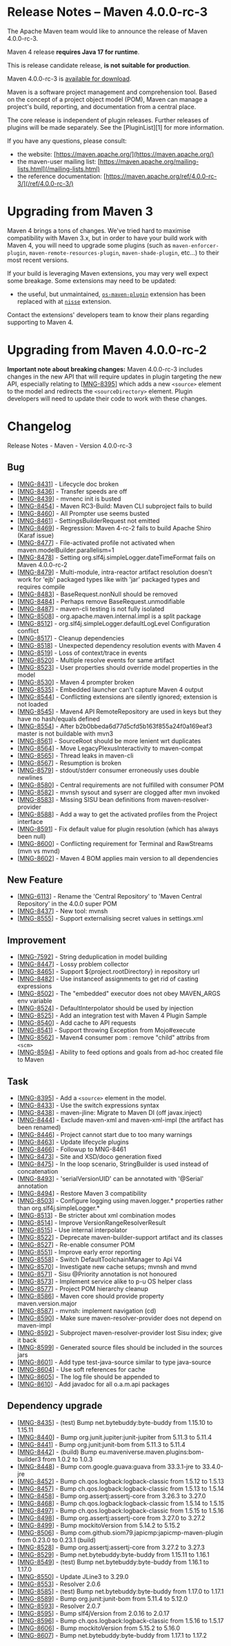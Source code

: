 <!--
Licensed to the Apache Software Foundation (ASF) under one
or more contributor license agreements.  See the NOTICE file
distributed with this work for additional information
regarding copyright ownership.  The ASF licenses this file
to you under the Apache License, Version 2.0 (the
"License"); you may not use this file except in compliance
with the License.  You may obtain a copy of the License at

http://www.apache.org/licenses/LICENSE-2.0

Unless required by applicable law or agreed to in writing,
software distributed under the License is distributed on an
"AS IS" BASIS, WITHOUT WARRANTIES OR CONDITIONS OF ANY
KIND, either express or implied.  See the License for the
specific language governing permissions and limitations
under the License.

NOTE: For help with the syntax of this file, see:
http://maven.apache.org/doxia/modules/index.html#Markdown
-->

# Release Notes &#x2013; Maven 4.0.0-rc-3

The Apache Maven team would like to announce the release of Maven 4.0.0-rc-3.

Maven 4 release **requires Java 17 for runtime**.

This is release candidate release, **is not suitable for production**.

Maven 4.0.0-rc-3 is [available for download](https://dlcdn.apache.org/maven/maven-4/4.0.0-rc-3/).

Maven is a software project management and comprehension tool. Based on the concept of a project object model (POM), Maven can manage a project's build, reporting, and documentation from a central place.

The core release is independent of plugin releases. Further releases of plugins will be made separately. See the [PluginList][1] for more information.

If you have any questions, please consult:

- the website: [https://maven.apache.org/](https://maven.apache.org/)
- the maven-user mailing list: [https://maven.apache.org/mailing-lists.html](/mailing-lists.html)
- the reference documentation: [https://maven.apache.org/ref/4.0.0-rc-3/](/ref/4.0.0-rc-3/)

# Upgrading from Maven 3

Maven 4 brings a tons of changes.  We've tried hard to maximise compatibility with Maven 3.x, but in order to have your build work with Maven 4, you will need to upgrade some plugins (such as `maven-enforcer-plugin`, `maven-remote-resources-plugin`, `maven-shade-plugin`, etc...) to their most recent versions.

If your build is leveraging Maven extensions, you may very well expect some breakage. Some extensions may need to be updated:
* the useful, but unmaintained, [`os-maven-plugin`](https://github.com/trustin/os-maven-plugin/) extension has been replaced with at [`nisse`](https://github.com/maveniverse/nisse) extension.

Contact the extensions' developers team to know their plans regarding supporting to Maven 4.

# Upgrading from Maven 4.0.0-rc-2

**Important note about breaking changes:** Maven 4.0.0-rc-3 includes changes in the new API that will require updates in plugin targeting the new API, especially relating to \[[MNG-8395](https://issues.apache.org/jira/browse/MNG-8395)\] which adds a new `<source>` element to the model and redirects the `<sourceDirectory>` element. Plugin developers will need to update their code to work with these changes.

# Changelog

Release Notes - Maven - Version 4.0.0-rc-3

## Bug

* \[[MNG-8431](https://issues.apache.org/jira/browse/MNG-8431)\] - Lifecycle doc broken
* \[[MNG-8436](https://issues.apache.org/jira/browse/MNG-8436)\] - Transfer speeds are off
* \[[MNG-8439](https://issues.apache.org/jira/browse/MNG-8439)\] - mvnenc init is busted
* \[[MNG-8454](https://issues.apache.org/jira/browse/MNG-8454)\] - Maven RC3-Build: Maven CLI subproject fails to build
* \[[MNG-8460](https://issues.apache.org/jira/browse/MNG-8460)\] - All Prompter use seems busted
* \[[MNG-8461](https://issues.apache.org/jira/browse/MNG-8461)\] - SettingsBuilderRequest not emitted
* \[[MNG-8469](https://issues.apache.org/jira/browse/MNG-8469)\] - Regression: Maven 4-rc-2 fails to build Apache Shiro (Karaf issue)
* \[[MNG-8477](https://issues.apache.org/jira/browse/MNG-8477)\] - File-activated profile not activated when maven.modelBuilder.parallelism=1
* \[[MNG-8478](https://issues.apache.org/jira/browse/MNG-8478)\] - Setting org.slf4j.simpleLogger.dateTimeFormat fails on Maven 4.0.0-rc-2
* \[[MNG-8479](https://issues.apache.org/jira/browse/MNG-8479)\] - Multi-module, intra-reactor artifact resolution doesn't work for 'ejb' packaged types like with 'jar' packaged types and requires compile
* \[[MNG-8483](https://issues.apache.org/jira/browse/MNG-8483)\] - BaseRequest.nonNull should be removed
* \[[MNG-8484](https://issues.apache.org/jira/browse/MNG-8484)\] - Perhaps remove BaseRequest.unmodifiable
* \[[MNG-8487](https://issues.apache.org/jira/browse/MNG-8487)\] - maven-cli testing is not fully isolated
* \[[MNG-8508](https://issues.apache.org/jira/browse/MNG-8508)\] - org.apache.maven.internal.impl is a split package
* \[[MNG-8512](https://issues.apache.org/jira/browse/MNG-8512)\] - org.slf4j.simpleLogger.defaultLogLevel Configuration conflict
* \[[MNG-8517](https://issues.apache.org/jira/browse/MNG-8517)\] - Cleanup dependencies
* \[[MNG-8518](https://issues.apache.org/jira/browse/MNG-8518)\] - Unexpected dependency resolution events with Maven 4
* \[[MNG-8519](https://issues.apache.org/jira/browse/MNG-8519)\] - Loss of context/trace in events
* \[[MNG-8520](https://issues.apache.org/jira/browse/MNG-8520)\] - Multiple resolve events for same artifact
* \[[MNG-8523](https://issues.apache.org/jira/browse/MNG-8523)\] - User properties should override model properties in the model
* \[[MNG-8530](https://issues.apache.org/jira/browse/MNG-8530)\] - Maven 4 prompter broken
* \[[MNG-8535](https://issues.apache.org/jira/browse/MNG-8535)\] - Embedded launcher can't capture Maven 4 output
* \[[MNG-8544](https://issues.apache.org/jira/browse/MNG-8544)\] - Conflicting extensions are silently ignored; extension is not loaded
* \[[MNG-8545](https://issues.apache.org/jira/browse/MNG-8545)\] - Maven4 API RemoteRepository are used in keys but they have no hash/equals defined
* \[[MNG-8554](https://issues.apache.org/jira/browse/MNG-8554)\] - After b2b0bbeda6d77d5cfd5b163f855a24f0a169eaf3 master is not buildable with mvn3
* \[[MNG-8561](https://issues.apache.org/jira/browse/MNG-8561)\] - SourceRoot should be more lenient wrt duplicates
* \[[MNG-8564](https://issues.apache.org/jira/browse/MNG-8564)\] - Move LegacyPlexusInteractivity to maven-compat
* \[[MNG-8565](https://issues.apache.org/jira/browse/MNG-8565)\] - Thread leaks in maven-cli
* \[[MNG-8567](https://issues.apache.org/jira/browse/MNG-8567)\] - Resumption is broken
* \[[MNG-8579](https://issues.apache.org/jira/browse/MNG-8579)\] - stdout/stderr consumer erroneously uses double newlines
* \[[MNG-8580](https://issues.apache.org/jira/browse/MNG-8580)\] - Central requirements are not fulfilled with consumer POM
* \[[MNG-8582](https://issues.apache.org/jira/browse/MNG-8582)\] - mvnsh sysout and syserr are clogged after mvn invoked
* \[[MNG-8583](https://issues.apache.org/jira/browse/MNG-8583)\] - Missing SISU bean definitions from maven-resolver-provider
* \[[MNG-8588](https://issues.apache.org/jira/browse/MNG-8588)\] - Add a way to get the activated profiles from the Project interface
* \[[MNG-8591](https://issues.apache.org/jira/browse/MNG-8591)\] - Fix default value for plugin resolution (which has always been null)
* \[[MNG-8600](https://issues.apache.org/jira/browse/MNG-8600)\] - Conflicting requirement for Terminal and RawStreams (mvn vs mvnd)
* \[[MNG-8602](https://issues.apache.org/jira/browse/MNG-8602)\] - Maven 4 BOM applies main version to all dependencies

## New Feature

* \[[MNG-6113](https://issues.apache.org/jira/browse/MNG-6113)\] - Rename the 'Central Repository' to 'Maven Central Repository' in the 4.0.0 super POM
* \[[MNG-8437](https://issues.apache.org/jira/browse/MNG-8437)\] - New tool: mvnsh
* \[[MNG-8555](https://issues.apache.org/jira/browse/MNG-8555)\] - Support externalising secret values in settings.xml

## Improvement

* \[[MNG-7592](https://issues.apache.org/jira/browse/MNG-7592)\] - String deduplication in model building
* \[[MNG-8447](https://issues.apache.org/jira/browse/MNG-8447)\] - Lossy problem collector
* \[[MNG-8465](https://issues.apache.org/jira/browse/MNG-8465)\] - Support ${project.rootDirectory} in repository url
* \[[MNG-8482](https://issues.apache.org/jira/browse/MNG-8482)\] - Use instanceof assignments to get rid of casting expressions
* \[[MNG-8502](https://issues.apache.org/jira/browse/MNG-8502)\] - The "embedded" executor does not obey MAVEN_ARGS env variable
* \[[MNG-8524](https://issues.apache.org/jira/browse/MNG-8524)\] - DefaultInterpolator should be used by injection
* \[[MNG-8525](https://issues.apache.org/jira/browse/MNG-8525)\] - Add an integration test with Maven 4 Plugin Sample
* \[[MNG-8540](https://issues.apache.org/jira/browse/MNG-8540)\] - Add cache to API requests
* \[[MNG-8541](https://issues.apache.org/jira/browse/MNG-8541)\] - Support throwing Exception from Mojo#execute
* \[[MNG-8562](https://issues.apache.org/jira/browse/MNG-8562)\] - Maven4 consumer pom : remove "child" attribs from `<scm>`
* \[[MNG-8594](https://issues.apache.org/jira/browse/MNG-8594)\] - Ability to feed options and goals from ad-hoc created file to Maven

## Task

* \[[MNG-8395](https://issues.apache.org/jira/browse/MNG-8395)\] - Add a `<source>` element in the model.
* \[[MNG-8433](https://issues.apache.org/jira/browse/MNG-8433)\] - Use the switch expressions syntax
* \[[MNG-8438](https://issues.apache.org/jira/browse/MNG-8438)\] - maven-jline: Migrate to Maven DI (off javax.inject)
* \[[MNG-8444](https://issues.apache.org/jira/browse/MNG-8444)\] - Exclude maven-xml and maven-xml-impl (the artifact has been renamed)
* \[[MNG-8446](https://issues.apache.org/jira/browse/MNG-8446)\] - Project cannot start due to too many warnings
* \[[MNG-8463](https://issues.apache.org/jira/browse/MNG-8463)\] - Update lifecycle plugins
* \[[MNG-8466](https://issues.apache.org/jira/browse/MNG-8466)\] - Followup to MNG-8461
* \[[MNG-8473](https://issues.apache.org/jira/browse/MNG-8473)\] - Site and XSD/doco generation fixed
* \[[MNG-8475](https://issues.apache.org/jira/browse/MNG-8475)\] - In the loop scenario, StringBuilder is used instead of concatenation
* \[[MNG-8493](https://issues.apache.org/jira/browse/MNG-8493)\] - 'serialVersionUID' can be annotated with '@Serial' annotation
* \[[MNG-8494](https://issues.apache.org/jira/browse/MNG-8494)\] - Restore Maven 3 compatibility
* \[[MNG-8503](https://issues.apache.org/jira/browse/MNG-8503)\] - Configure logging using maven.logger.* properties rather than org.slf4j.simpleLogger.*
* \[[MNG-8513](https://issues.apache.org/jira/browse/MNG-8513)\] - Be stricter about xml combination modes
* \[[MNG-8514](https://issues.apache.org/jira/browse/MNG-8514)\] - Improve VersionRangeResolverResult
* \[[MNG-8515](https://issues.apache.org/jira/browse/MNG-8515)\] - Use internal interpolator
* \[[MNG-8522](https://issues.apache.org/jira/browse/MNG-8522)\] - Deprecate maven-builder-support artifact and its classes
* \[[MNG-8527](https://issues.apache.org/jira/browse/MNG-8527)\] - Re-enable consumer POM
* \[[MNG-8551](https://issues.apache.org/jira/browse/MNG-8551)\] - Improve early error reporting
* \[[MNG-8558](https://issues.apache.org/jira/browse/MNG-8558)\] - Switch DefaultToolchainManager to Api V4
* \[[MNG-8570](https://issues.apache.org/jira/browse/MNG-8570)\] - Investigate new cache setups; mvnsh and mvnd
* \[[MNG-8571](https://issues.apache.org/jira/browse/MNG-8571)\] - Sisu @Priority annotation is not honoured
* \[[MNG-8573](https://issues.apache.org/jira/browse/MNG-8573)\] - Implement service alike to p-u OS helper class
* \[[MNG-8577](https://issues.apache.org/jira/browse/MNG-8577)\] - Project POM hierarchy cleanup
* \[[MNG-8586](https://issues.apache.org/jira/browse/MNG-8586)\] - Maven core should provide property maven.version.major
* \[[MNG-8587](https://issues.apache.org/jira/browse/MNG-8587)\] - mvnsh: implement navigation (cd)
* \[[MNG-8590](https://issues.apache.org/jira/browse/MNG-8590)\] - Make sure maven-resolver-provider does not depend on maven-impl
* \[[MNG-8592](https://issues.apache.org/jira/browse/MNG-8592)\] - Subproject maven-resolver-provider lost Sisu index; give it back
* \[[MNG-8599](https://issues.apache.org/jira/browse/MNG-8599)\] - Generated source files should be included in the sources jars
* \[[MNG-8601](https://issues.apache.org/jira/browse/MNG-8601)\] - Add type test-java-source similar to type java-source
* \[[MNG-8604](https://issues.apache.org/jira/browse/MNG-8604)\] - Use soft references for cache
* \[[MNG-8605](https://issues.apache.org/jira/browse/MNG-8605)\] - The log file should be appended to
* \[[MNG-8610](https://issues.apache.org/jira/browse/MNG-8610)\] - Add javadoc for all o.a.m.api packages

## Dependency upgrade

* \[[MNG-8435](https://issues.apache.org/jira/browse/MNG-8435)\] - (test) Bump net.bytebuddy:byte-buddy from 1.15.10 to 1.15.11
* \[[MNG-8440](https://issues.apache.org/jira/browse/MNG-8440)\] - Bump org.junit.jupiter:junit-jupiter from 5.11.3 to 5.11.4
* \[[MNG-8441](https://issues.apache.org/jira/browse/MNG-8441)\] - Bump org.junit:junit-bom from 5.11.3 to 5.11.4
* \[[MNG-8442](https://issues.apache.org/jira/browse/MNG-8442)\] - (build) Bump eu.maveniverse.maven.plugins:bom-builder3 from 1.0.2 to 1.0.3
* \[[MNG-8448](https://issues.apache.org/jira/browse/MNG-8448)\] - Bump com.google.guava:guava from 33.3.1-jre to 33.4.0-jre
* \[[MNG-8452](https://issues.apache.org/jira/browse/MNG-8452)\] - Bump ch.qos.logback:logback-classic from 1.5.12 to 1.5.13
* \[[MNG-8457](https://issues.apache.org/jira/browse/MNG-8457)\] - Bump ch.qos.logback:logback-classic from 1.5.13 to 1.5.14
* \[[MNG-8458](https://issues.apache.org/jira/browse/MNG-8458)\] - Bump org.assertj:assertj-core from 3.26.3 to 3.27.0
* \[[MNG-8468](https://issues.apache.org/jira/browse/MNG-8468)\] - Bump ch.qos.logback:logback-classic from 1.5.14 to 1.5.15
* \[[MNG-8497](https://issues.apache.org/jira/browse/MNG-8497)\] - Bump ch.qos.logback:logback-classic from 1.5.15 to 1.5.16
* \[[MNG-8498](https://issues.apache.org/jira/browse/MNG-8498)\] - Bump org.assertj:assertj-core from 3.27.0 to 3.27.2
* \[[MNG-8499](https://issues.apache.org/jira/browse/MNG-8499)\] - Bump mockitoVersion from 5.14.2 to 5.15.2
* \[[MNG-8506](https://issues.apache.org/jira/browse/MNG-8506)\] - Bump com.github.siom79.japicmp:japicmp-maven-plugin from 0.23.0 to 0.23.1 (build)
* \[[MNG-8528](https://issues.apache.org/jira/browse/MNG-8528)\] - Bump org.assertj:assertj-core from 3.27.2 to 3.27.3
* \[[MNG-8529](https://issues.apache.org/jira/browse/MNG-8529)\] - Bump net.bytebuddy:byte-buddy from 1.15.11 to 1.16.1
* \[[MNG-8549](https://issues.apache.org/jira/browse/MNG-8549)\] - (test) Bump net.bytebuddy:byte-buddy from 1.16.1 to 1.17.0
* \[[MNG-8550](https://issues.apache.org/jira/browse/MNG-8550)\] - Update JLine3 to 3.29.0
* \[[MNG-8553](https://issues.apache.org/jira/browse/MNG-8553)\] - Resolver 2.0.6
* \[[MNG-8585](https://issues.apache.org/jira/browse/MNG-8585)\] - (test) Bump net.bytebuddy:byte-buddy from 1.17.0 to 1.17.1
* \[[MNG-8589](https://issues.apache.org/jira/browse/MNG-8589)\] - Bump org.junit:junit-bom from 5.11.4 to 5.12.0
* \[[MNG-8593](https://issues.apache.org/jira/browse/MNG-8593)\] - Resolver 2.0.7
* \[[MNG-8595](https://issues.apache.org/jira/browse/MNG-8595)\] - Bump slf4jVersion from 2.0.16 to 2.0.17
* \[[MNG-8596](https://issues.apache.org/jira/browse/MNG-8596)\] - Bump ch.qos.logback:logback-classic from 1.5.16 to 1.5.17
* \[[MNG-8606](https://issues.apache.org/jira/browse/MNG-8606)\] - Bump mockitoVersion from 5.15.2 to 5.16.0
* \[[MNG-8607](https://issues.apache.org/jira/browse/MNG-8607)\] - Bump net.bytebuddy:byte-buddy from 1.17.1 to 1.17.2

